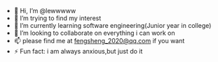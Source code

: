 - 👋 Hi, I’m @lewwwww
- 👀 I’m trying to find my interest
- 🌱 I’m currently learning software engineering(Junior year in college)
- 💞️ I’m looking to collaborate on everything i can work on
- 📫 please find me at fengsheng_2020@qq.com if you want
- ⚡ Fun fact: i am always anxious,but just do it

<!---
lewwwww/lewwwww is a ✨ special ✨ repository because its `README.md` (this file) appears on your GitHub profile.
You can click the Preview link to take a look at your changes.
--->
